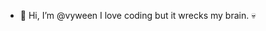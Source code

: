 - 👋 Hi, I’m @vyween
I love coding but it wrecks my brain. 💀

<!---
vyween/vyween is a ✨ special ✨ repository because its `README.md` (this file) appears on your GitHub profile.
You can click the Preview link to take a look at your changes.
--->
